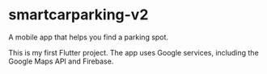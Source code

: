 # smartcarparking-v2

A mobile app that helps you find a parking spot.

This is my first Flutter project. The app uses Google services, including the Google Maps API and Firebase.